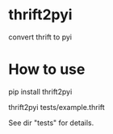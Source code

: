 # thrift2pyi
convert thrift to pyi

# How to use
pip install thrift2pyi

thrift2pyi tests/example.thrift

See dir "tests" for details. 
